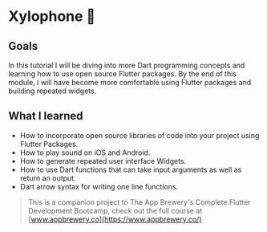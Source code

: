 # Xylophone 🎹

## Goals

In this tutorial I will be diving into more Dart programming concepts and learning how to use open source Flutter packages. By the end of this module, I will have become more comfortable using Flutter packages and building repeated widgets.

## What I learned

- How to incorporate open source libraries of code into your project using Flutter Packages.
- How to play sound on iOS and Android.
- How to generate repeated user interface Widgets.
- How to use Dart functions that can take input arguments as well as return an output.
- Dart arrow syntax for writing one line functions.

>This is a companion project to The App Brewery's Complete Flutter Development Bootcamp, check out the full course at [www.appbrewery.co](https://www.appbrewery.co/)

